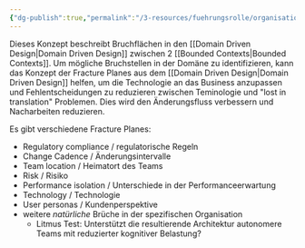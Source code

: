 ```yaml
---
{"dg-publish":true,"permalink":"/3-resources/fuehrungsrolle/organisationsstruktur/team-topologies/fracture-planes/","created":"2024-06-23T19:46:00.547+02:00","updated":"2024-04-28T16:47:18.284+02:00"}
---
```



Dieses Konzept beschreibt Bruchflächen in den [[Domain Driven Design\|Domain Driven Design]] zwischen 2 [[Bounded Contexts\|Bounded Contexts]].
Um mögliche Bruchstellen in der Domäne zu identifizieren, kann das Konzept der Fracture Planes aus dem [[Domain Driven Design\|Domain Driven Design]] helfen, um die Technologie an das Business anzupassen und Fehlentscheidungen zu reduzieren zwischen Teminologie und "lost in translation" Problemen. Dies wird den Änderungsfluss verbessern und Nacharbeiten reduzieren.

Es gibt verschiedene Fracture Planes:
- Regulatory compliance / regulatorische Regeln
- Change Cadence / Änderungsintervalle
- Team location / Heimatort des Teams
- Risk / Risiko
- Performance isolation / Unterschiede in der Performanceerwartung
- Technology / Technologie
- User personas / Kundenperspektive
- weitere *natürliche* Brüche in der spezifischen Organisation
	- Litmus Test: Unterstützt die resultierende Architektur autonomere Teams mit reduzierter kognitiver Belastung?
